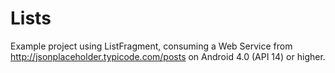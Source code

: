 # Lists
Example project using ListFragment, consuming a Web Service from http://jsonplaceholder.typicode.com/posts on Android 4.0 (API 14) or higher.
